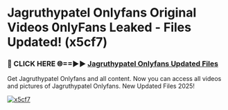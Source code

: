 # Jagruthypatel Onlyfans Original Videos 0nlyFans Leaked - Files Updated! (x5cf7)

<h3>🔴 CLICK HERE 🌐==►► <a href="https://tinyurl.com/2m67pmp6" rel="nofollow">Jagruthypatel Onlyfans Updated Files</a></h3>

Get Jagruthypatel Onlyfans and all content. Now you can access all videos and pictures of Jagruthypatel Onlyfans. New Updated Files 2025!

[![x5cf7](https://i.imgur.com/H4QAA4z.gif)](https://tinyurl.com/2m67pmp6)